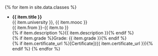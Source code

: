 
{% for item in site.data.classes %}
- **{{ item.title }}**<br>{{ item.university }}, {{ item.mooc }}<br>{{ item.from }}-{{ item.to }}<br>{% if item.description %}{{ item.description }}{% endif %}<br>{% if item.grade %}Grade: {{ item.grade }}{% endif %}<br>{% if item.certificate_url %}[Certificate]({{ item.certificate_url }}){% endif %}
{% endfor %}
